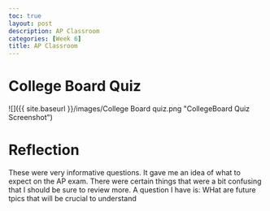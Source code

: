 ```yaml
---
toc: true
layout: post
description: AP Classroom
categories: [Week 6]
title: AP Classroom
---
```

# College Board Quiz

![]({{ site.baseurl }}/images/College Board quiz.png "CollegeBoard Quiz Screenshot")

# Reflection

These were very informative questions. It gave me an idea of what to expect on the AP exam. There were certain things that were a bit confusing that I should be sure to review more. A question I have is: WHat are future tpics that will be crucial to understand